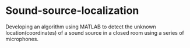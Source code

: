 # Sound-source-localization
Developing an algorithm using MATLAB to detect the unknown location(coordinates) of a sound source in a closed room using a series of microphones.
